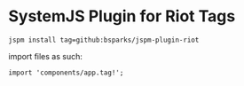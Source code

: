 # SystemJS Plugin for Riot Tags

```
jspm install tag=github:bsparks/jspm-plugin-riot
```

import files as such:
```
import 'components/app.tag!';
```
